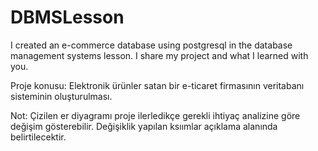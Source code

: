 # DBMSLesson
I created an e-commerce database using postgresql in the database management systems lesson. I share my project and what I learned with you.


Proje konusu: Elektronik ürünler satan bir e-ticaret firmasının veritabanı sisteminin oluşturulması.

Not: Çizilen er diyagramı proje ilerledikçe gerekli ihtiyaç analizine göre değişim gösterebilir. Değişiklik yapılan ksıımlar açıklama alanında belirtilecektir.  
